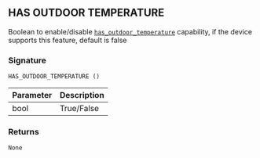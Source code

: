 ## HAS OUTDOOR TEMPERATURE

Boolean to enable/disable [`has_outdoor_temperature`][1] capability, if the device supports this feature, default is false


### Signature

`HAS_OUTDOOR_TEMPERATURE ()`


| Parameter | Description |
| --- | --- |
| bool | True/False |


### Returns

`None`

[1]:	https://control4.github.io/docs-driverworks-proxyprotocol/#thermostat-capabilities